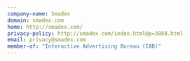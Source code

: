 ```yaml
---
company-name: Smadex
domain: smadex.com
home: http://smadex.com/
privacy-policy: http://smadex.com/index.html@p=3888.html
email: privacy@smadex.com
member-of: "Interactive Advertising Bureau (IAB)"
---
```




